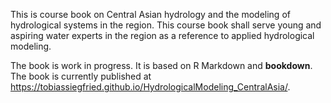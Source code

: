 This is course book on Central Asian hydrology and the modeling of hydrological systems in the region. This course book shall serve young and aspiring water experts in the region as a reference to applied hydrological modeling.

The book is work in progress. It is based on R Markdown and **bookdown**. The book is currently published at <https://tobiassiegfried.github.io/HydrologicalModeling_CentralAsia/>.
